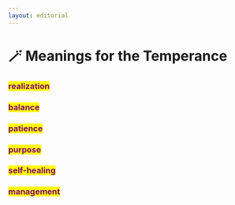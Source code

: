 ```yaml
---
layout: editorial
---
```


# 🪄 Meanings for the Temperance

### <mark style="color:purple;">realization</mark>&#x20;

### <mark style="color:purple;">balance</mark>&#x20;

### <mark style="color:purple;">patience</mark>&#x20;

### <mark style="color:purple;">purpose</mark>&#x20;

### <mark style="color:purple;">self-healing</mark>&#x20;

### <mark style="color:purple;">management</mark>
